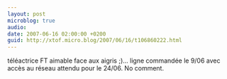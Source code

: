 ```yaml
---
layout: post
microblog: true
audio: 
date: 2007-06-16 02:00:00 +0200
guid: http://xtof.micro.blog/2007/06/16/t106860222.html
---
```

téléactrice FT aimable face aux aigris ;)... ligne commandée le 9/06 avec accès au réseau attendu pour le 24/06. No comment.
